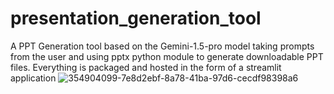 # presentation_generation_tool
A PPT Generation tool based on the Gemini-1.5-pro model taking prompts from the user and using pptx python module to generate downloadable PPT files. Everything is packaged and hosted in the form of a streamlit application
![354904099-7e8d2ebf-8a78-41ba-97d6-cecdf98398a6](https://github.com/user-attachments/assets/b5b3e19b-d3a8-4b75-82fa-7ee60a72a917)
